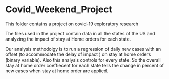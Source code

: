 # Covid_Weekend_Project
This folder contains a project on covid-19 exploratory research 

The files used in the project contain data in all the states of the US and analyzing the impact of stay at Home orders for each state.

Our analysis methodolgy is to run a regression of daily new cases with an offset (to accommodate the delay of impact ) on stay at home orders (binary variable). Also this analysis controls for every state. So the overall stay at home order coeffiecent for each state tells the change in percent of new cases when stay at home order are applied.


